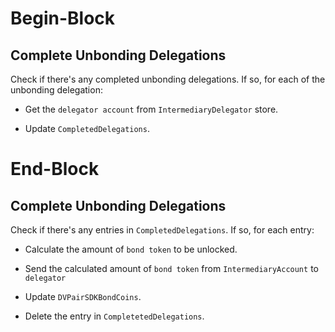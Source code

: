 # Begin-Block

## Complete Unbonding Delegations

Check if there's any completed unbonding delegations. 
If so, for each of the unbonding delegation:

* Get the `delegator account` from `IntermediaryDelegator` store.

* Update `CompletedDelegations`.

# End-Block

## Complete Unbonding Delegations

Check if there's any entries in `CompletedDelegations`.
If so, for each entry:

* Calculate the amount of `bond token` to be unlocked.

* Send the calculated amount of `bond token` from `IntermediaryAccount` to `delegator`

* Update `DVPairSDKBondCoins`.

* Delete the entry in `CompletetedDelegations`.
